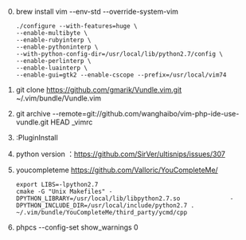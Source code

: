 0. brew install vim --env-std --override-system-vim  
    ```Shell
    ./configure --with-features=huge \  
    --enable-multibyte \  
    --enable-rubyinterp \  
    --enable-pythoninterp \  
    --with-python-config-dir=/usr/local/lib/python2.7/config \  
    --enable-perlinterp \  
    --enable-luainterp \  
    --enable-gui=gtk2 --enable-cscope --prefix=/usr/local/vim74
    ```
    
1. git clone https://github.com/gmarik/Vundle.vim.git ~/.vim/bundle/Vundle.vim
2. git archive --remote=git://github.com/wanghaibo/vim-php-ide-use-vundle.git HEAD _vimrc
3. :PluginInstall
4. python version ：https://github.com/SirVer/ultisnips/issues/307
5. youcompleteme https://github.com/Valloric/YouCompleteMe/
    ```Shell
    export LIBS=-lpython2.7  
    cmake -G "Unix Makefiles" -DPYTHON_LIBRARY=/usr/local/lib/libpython2.7.so              -DPYTHON_INCLUDE_DIR=/usr/local/include/python2.7 . ~/.vim/bundle/YouCompleteMe/third_party/ycmd/cpp
    ```
6. phpcs --config-set show_warnings 0 

